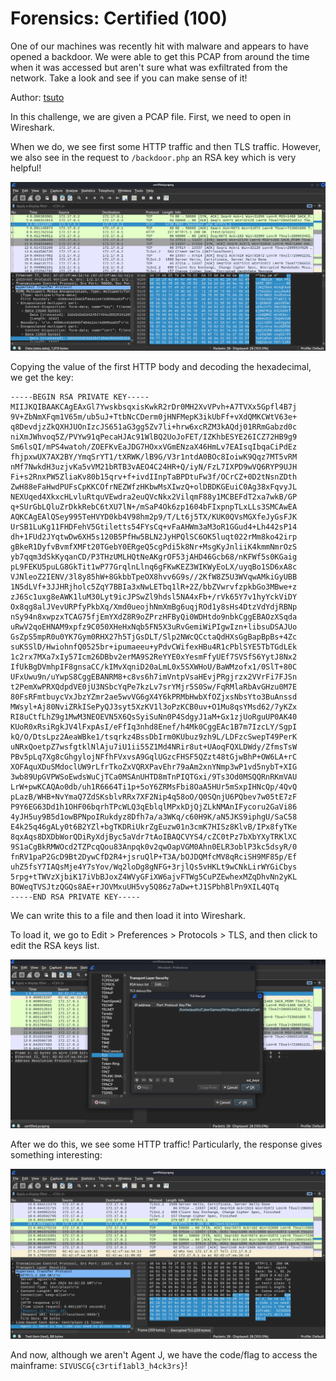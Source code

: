 # Forensics: Certified (100)

One of our machines was recently hit with malware and appears to have opened a backdoor. We were able to get this PCAP from around the time when it was accessed but aren't sure what was exfiltrated from the network. Take a look and see if you can make sense of it!

Author: [tsuto](https://github.com/jselliott)

In this challenge, we are given a PCAP file. First, we need to open in Wireshark.

When we do, we see first some HTTP traffic and then TLS traffic. However, we also see in the request to `/backdoor.php` an RSA key which is very helpful!

![Image 1](Screenshots/1.png)

Copying the value of the first HTTP body and decoding the hexadecimal, we get the key:

```
-----BEGIN RSA PRIVATE KEY-----
MIIJKQIBAAKCAgEAxGl7YwskbsqxisKwkR2rDr0MH2XvVPvh+A7TVXx5Gpfl4B7j
9V+ZbNmXFqm1V65m/ub5uJ+TtbNcCDerm0jHNFMepK3ikUbFf+vXdQMKCWtV63e+
q8DevdjzZkQXHJUOnIzcJS651aG3gg5Zv7li+hrw6xcRZM3kAQdj01RRmGabzd0c
niXmJWhvoq5Z/PVYw91qPecaHJAc91WlBQ2UoJoFET/IZKhbESYE26ICZ72HB9g9
Sm6lsQI/mPS4watoh/ZOEFKvEaJDG7HOxxVGmENzaX46HmLv7EAIsqIbqaCiPdEz
fhjpxwUX7AX2BY/YmqSrYT1/tXRWK/lB9G/V3r1ntdA0BOc8IoiwK9Qqz7MT5vRM
nMf7NwkdH3uzjvKa5vVM21bRTB3vAEO4C24HR+Q/iyN/FzL7IXPD9wVQ6RYP9UJH
Fi+s2RnxPW5ZliaKv80b15qrv+f+ivdIInpTaBPDtuFw3f/OCrCZ+0D2tNsnZDth
ZwH88eFaHwdPUFsCpKKCOfrNEZWfzHKbwMsXIwzQ+olDBDKGEuiC0Ag38xFqvyJL
NEXUqed4XkxcHLvluRtquVEwdra2euQVcNkx2VilqmF88y1MCBEFdT2xa7wkB/GP
q+SUrGbLQluZrDkkRebC6tXU7lN+/mSaP4Ok6zp1604bFIxpnpTLxLLs3SMCAwEA
AQKCAgEAlQSey995TeHVYD0kb4V98hm2p9/T/Lt6j5TX/KUK0QVsMGXfeJyGsFJK
UrSB1LuKg11FHDFehV5Gtiletts54FYsCq+vFaAHWm3aM3oR1GGud4+Lh442sP14
dh+1FUd2JYqtwDw6XH5s120B5PfHw5BLN2JyHPQlSC6OK5luqt022rMm8ko42irp
gBkeR1DyfvBvmfXMFt20TGebY0ERgeQ5cgPdi5k8Nr+MsgKyJnliiK4kmmNmrOzS
yb7qqm3dSkKyqanCD/P3THzUMLHQtNeAKgrOF53jAHD46Gcb68/nKFWf5s0KGaig
pL9FEKU5puLG8GkTit1wP77GrqlnLlnq6gFKwKEZ3WIKWyEoLX/uyqBo1SD6xA8c
VJNleoZ2IENV/3l8y85hW+8GkbbTpeOX8hvv6G9s//2KfW8Z5U3WVqwAMkiGyUBB
1N5dLVf+3JJHRjholc5ZqY7BBIa3xNwLETbq1lR+2Z/bbZVwrvfzpkbGo3MBwe+z
zJ6Sc1uxg8eAWK1luM30Lyt9icJPSwZl9hdsl5NA4xFb+/rVk65Y7v1hyYckViDY
Ox8qg8alJVevURPfyPkbXq/Xmd0ueojhNmXmBg6uqjROd1y8sHs4DtzVdYdjRBNp
nSy94n8xwpzxTCAG75fjEmYXdZ8R9oZPrzHFByQi0WDHtdo9nbkCggEBAOzXSqda
uRwV2qoEHNAM9xpfz9C050XHeHxNqb5FN5X3uRvGemiWiPIgwIzn+libsuDSAJUo
GsZpS5mpR0u0YK7Gym0RHX27h5TjGsDLT/Slp2NWcQCctaQdHXsGgBapBpBs+4Zc
suKSSlD/HwiohnfQ0525br+ipumaeeu+yPdvCWifexHBu4R1cPblSYE5TbTGdLEk
1c2rx7MXa7xIy57Icm26DBbv2erMA9S2ReYYE0xYesmFfyUEf7SVSfS6YytJ8Nx2
IfUkBgDVmhpIF8gnsaCC/kIMvXqniD20aLmL0x5SXWHoU/BaWMzofx1/0SlT+80C
UFxUwu9n/uYwpS8CggEBANRM8+c8vs6h7imVntpVsaHEvjPRgjrzx2VVrFi7FJSn
t2PemXwPRXQdpdVE0jU3NSbcYqPe7kzLv7srYMjr5S0Sw/FqRMlaRbAvGHzu0M7E
80FsRFmtbuycVxJbzYZmr2ae5wvVG6gX4Y6kPRMbHwbXfOZjxsNbsYto3BuAnssd
MWsyl+Aj80NviZRkISePyQJ3syt5XzKV1l3oPzKCB0uv+O1Mu8qsYMsd62/7yKZx
RI8uCtfLhZ9g1MwM3NEOEVN5X6QsSyiSuNn0P4SdgyJ1aM+Gx1zjUoRguUP0AK40
KUoR0xRsiRgkJV4lFxpAsI/eFfIq3nhd8Enef/h4Mk0CggEAc1B7m7IzcLY/SgpI
kQ/O/DtsLpz2AeaWBke1/tsqrkz4BssDbIrm0KUbuz9zh9L/LDFzcSwepT49PerK
uNRxQoetpZ7wsfgtklNlAju7iU1ii55Z1Md4NRir8ut+UAoqFQXLDWdy/ZfmsTsW
PBv5pLq7Xg8cGhgylojNFfhFVxvsA9GqlUGzcFHSF5QZzt48tGjwBhP+OW6LA+rC
XOFAquXDuSMdoclUW9rLfrTkoZxVQRXPavEhr79aAm2xnYNmp3wP1vd5nybT+XIG
3wb89UpGVPWSoEwdsWuCjTCa0MSAnUHTD8mTnPIQTGxi/9Ts3Od0MSQQRnRKmVAU
LrW+pwKCAQAo0db/uh1R6664Ti1p+5oY6ZRMsFbi8OaA5HUr5mSxpIHNcQp/4QvQ
pLazB/WHB+NvYmaQ7ZdSKsblvRRx7XF2Nip4q58oO/Q0SQnjU6PQbev7w05tE7zF
P9Y6EG63Dd1h1OHF06bqrhTPcWLQ3qEblqlMPxkDjQjZLkNMAnIFycoru2GaVi86
4yJH5uy9B5d1owBPNpoIRukdyz8Dfh7a/a3WKq/c60H9K/aN5JKS9iphgU/SaC58
E4k25q46gALy0t6B2YZl+bgTKDRiUkrZgEuzw01n3cmK7HISz8KlvB/IPx8fyTKe
8qxAqs8DXDbWorQDiRyXdjByc5aVdr7tAoIBAQCVYS4/cZC0tPz7bXbYXyTRKlXC
9S1aCgBkRMWOcd2TZPcqQou83Anpqk0v2qwOapVGM0Ahn0ELR3oblP3kc5dsyR/0
fnRV1paP2GcD9Bt2DywCfD2R4+jsruQlP+T3A/bOJDQMfcMV8qRciSH9MF85p/Ef
uhZ5fsY7IAQsMje4Y7sYov/Wq2loDg8gNFG+3rjlQs5vHKLt9wCNkLirWYGiCbys
5rpg+tTWVzXjbiK17iVbBJoxZ4WVyGFiXW6ajvFTWg5CuPZEwhexMZqDhvNn2yKL
BOWeqTVSJtzQGQs8AE+rJOVMxuUH5vy5Q86z7aDw+tJ1SPbhBlPn9XIL4QTq
-----END RSA PRIVATE KEY-----
```

We can write this to a file and then load it into Wireshark.

To load it, we go to Edit > Preferences > Protocols > TLS, and then click to edit the RSA keys list. 

![Image 2](Screenshots/2.png)

After we do this, we see some HTTP traffic! Particularly, the response gives something interesting:

![Image 3](Screenshots/3.png)

And now, although we aren't Agent J, we have the code/flag to access the mainframe: `SIVUSCG{c3rtif1abl3_h4ck3rs}`!

